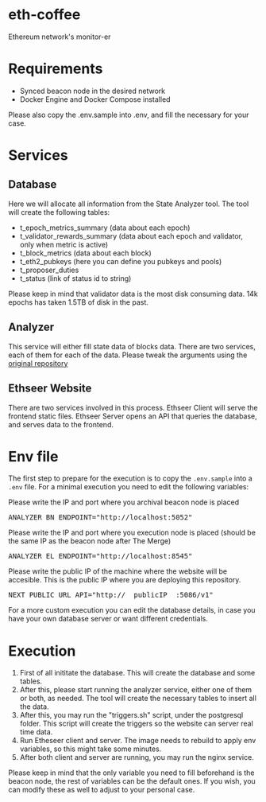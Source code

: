 # eth-coffee
Ethereum network's monitor-er

# Requirements

- Synced beacon node in the desired network
- Docker Engine and Docker Compose installed

Please also copy the .env.sample into .env, and fill the necessary for your case.

# Services

## Database
Here we will allocate all information from the State Analyzer tool.
The tool will create the following tables:<br>
- t_epoch_metrics_summary (data about each epoch)<br>
- t_validator_rewards_summary (data about each epoch and validator, only when metric is active)<br>
- t_block_metrics (data about each block)<br>
- t_eth2_pubkeys (here you can define you pubkeys and pools)
- t_proposer_duties<br>
- t_status (link of status id to string)<br>

Please keep in mind that validator data is the most disk consuming data.
14k epochs has taken 1.5TB of disk in the past.

## Analyzer

This service will either fill state data of blocks data.
There are two services, each of them for each of the data.
Please tweak the arguments using the [original repository](https://github.com/cortze/eth-cl-state-analyzer)

## Ethseer Website

There are two services involved in this process.
Ethseer Client will serve the frontend static files.
Ethseer Server opens an API that queries the database, and serves data to the frontend.

# Env file

The first step to prepare for the execution is to copy the `.env.sample` into a `.env` file.
For a minimal execution you need to edit the following variables:

Please write the IP and port where you archival beacon node is placed
<pre>
ANALYZER_BN_ENDPOINT="http://localhost:5052"
</pre>
Please write the IP and port where you execution node is placed (should be the same IP as the beacon node after The Merge)
<pre>
ANALYZER_EL_ENDPOINT="http://localhost:8545"
</pre>

Please write the public IP of the machine where the website will be accesible. This is the public IP where you are deploying this repository.
<pre>
NEXT_PUBLIC_URL_API="http://__publicIP__:5086/v1"
</pre>

For a more custom execution you can edit the database details, in case you have your own database server or want different credentials.

# Execution

1. First of all inititate the database. This will create the database and some tables.
2. After this, please start running the analyzer service, either one of them or both, as needed. The tool will create the necessary tables to insert all  the data.
3. After this, you may run the "triggers.sh" script, under the postgresql folder. This script will create the triggers so the website can server real time data.
4. Run Etheseer client and server. The image needs to rebuild to apply env variables, so this might take some minutes.
5. After both client and server are running, you may run the nginx service. 

Please keep in mind that the only variable you need to fill beforehand is the beacon node, the rest of variables can be the default ones. If you wish, you can modify these as well to adjust to your personal case.


